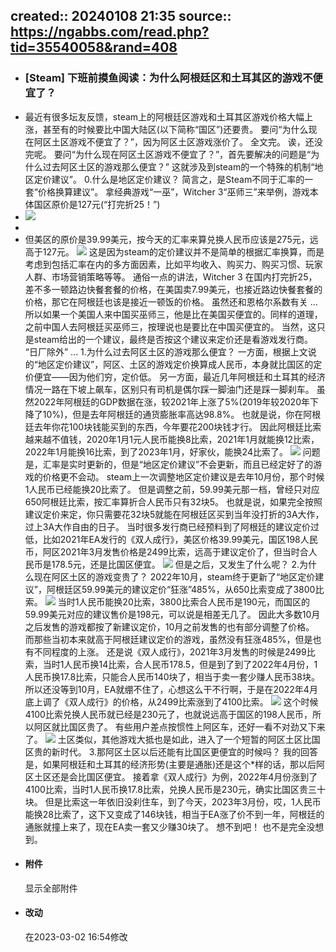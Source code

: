 created:: 20240108 21:35
source:: https://ngabbs.com/read.php?tid=35540058&rand=408
-
- ### \[Steam\] 下班前摸鱼阅读：为什么阿根廷区和土耳其区的游戏不便宜了？
- 最近有很多坛友反馈，steam上的阿根廷区游戏和土耳其区游戏价格大幅上涨，甚至有的时候要比中国大陆区(以下简称“国区”)还要贵。
  要问“为什么现在阿区土区游戏不便宜了？”，因为阿区土区游戏涨价了。
  全文完。
  诶，还没完呢。
  要问“为什么现在阿区土区游戏不便宜了？”，首先要解决的问题是“为什么过去阿区土区的游戏那么便宜？”
  这就涉及到steam的一个特殊的机制“地区定价建议”。
  0.什么是地区定价建议？
  简言之，是Steam不同于汇率的一套“价格换算建议”。
  拿经典游戏“一巫”，Witcher 3“巫师三”来举例，游戏本体国区原价是127元(“打完折25！”)
- ![](../assets/2024/biQ9tzs-hvnhKlT3cSxh-58.png)
-
- 但美区的原价是39.99美元，按今天的汇率来算兑换人民币应该是275元，远高于127元。
  ![](../assets/2024/biQ9tzt-51u0KqT3cSxu-5d.png)
  这是因为steam的定价建议并不是简单的根据汇率换算，而是考虑到包括汇率在内的多方面因素，比如平均收入、购买力、购买习惯、玩家人群、市场营销策略等等。
  通俗一点的讲法，Witcher 3 在国内打完折25，差不多一顿路边快餐套餐的价格，在美国卖7.99美元，也接近路边快餐套餐的价格，那它在阿根廷也该是接近一顿饭的价格。
  虽然还和恩格尔系数有关 ...
  所以如果一个美国人来中国买巫师三，他是比在美国买便宜的。同样的道理，之前中国人去阿根廷买巫师三，按理说也是要比在中国买便宜的。
  当然，这只是steam给出的一个建议，最终是否按这个建议来定价还是看游戏发行商。
  “日厂除外” ...
  1.为什么过去阿区土区的游戏那么便宜？
  一方面，根据上文说的“地区定价建议”，阿区、土区的游戏定价换算成人民币，本身就比国区的定价便宜——因为他们穷，定价低。
  另一方面，最近几年阿根廷和土耳其的经济情况一路在下坡上飙车，区别只有司机是偶尔踩一脚油门还是踩一脚刹车。
  虽然2022年阿根廷的GDP数据在涨，较2021年上涨了5%(2019年较2020年下降了10%)，但是去年阿根廷的通货膨胀率高达98.8%。
  也就是说，你在阿根廷去年你花100块钱能买到的东西，今年要花200块钱才行。
  因此阿根廷比索越来越不值钱，2020年1月1元人民币能换8比索，2021年1月就能换12比索，2022年1月能换16比索，到了2023年1月，好家伙，能换24比索了。
  ![](../assets/2024/biQ1g5c-i15wK1dT3cSlp-jg.png)
  问题是，汇率是实时更新的，但是“地区定价建议”不会更新，而且已经定好了的游戏的价格更不会动。
  steam上一次调整地区定价建议是去年10月份，那个时候1人民币已经能换20比索了。
  但是调整之前，59.99美元那一档，曾经只对应650阿根廷比索，按汇率算折合人民币只有32块5。
  也就是说，如果完全按照建议定价来定，你只需要花32块5就能在阿根廷区买到当年没打折的3A大作，过上3A大作自由的日子。
  当时很多发行商已经预料到了阿根廷的建议定价过低，比如2021年EA发行的《双人成行》，美区价格39.99美元，国区198人民币，阿区2021年3月发售价格是2499比索，远高于建议定价了，但当时合人民币是178.5元，还是比国区便宜。
  ![](../assets/2024/biQm4h-3348K1iT3cSxt-fg.png)
  但是之后，又发生了什么呢？
  2.为什么现在阿区土区的游戏变贵了？
  2022年10月，steam终于更新了“地区定价建议”，阿根廷区59.99美元的建议定价“狂涨”485%，从650比索变成了3800比索。
  ![](../assets/2024/biQ9usg-59fhKzT1kSff-1q.jpg)
  当时1人民币能换20比索，3800比索合人民币是190元，而国区的59.99美元对应的建议售价是198元，可以说是相差无几了。
  因此大多数10月之后发售的游戏都按了新建议定价，10月之前发售的也有部分调整了价格。
  而那些当初本来就高于阿根廷建议定价的游戏，虽然没有狂涨485%，但是也有不同程度的上涨。
  还是说《双人成行》，2021年3月发售的时候是2499比索，当时1人民币换14比索，合人民币178.5，但是到了到了2022年4月份，1人民币换17.8比索，只能合人民币140块了，相当于卖一套少赚人民币38块。
  所以还没等到10月，EA就绷不住了，心想这么干不行啊，于是在2022年4月底上调了《双人成行》的价格，从2499比索涨到了4100比索。
  ![](../assets/2024/biQ9tzt-e2rjK1jT3cSxf-fm.png)
  这个时候4100比索兑换人民币就已经是230元了，也就说远高于国区的198人民币，所以阿区就比国区贵了。
  有些用户差点按惯性上阿区车，还好一看不对劲又下来了。
  ![](../assets/2024/biQ9u39-gqjkKkT1kSch-8a.png)
  土区类似，其他游戏大抵也是如此，进入了一个短暂的阿区土区比国区贵的新时代。
  3.那阿区土区以后还能有比国区更便宜的时候吗？
  我的回答是，如果阿根廷和土耳其的经济形势(主要是通胀)还是这个\*样的话，那以后阿区土区还是会比国区便宜。
  接着拿《双人成行》为例，2022年4月份涨到了4100比索，当时1人民币换17.8比索，兑换人民币是230元，确实比国区贵三十块。
  但是比索这一年依旧没刹住车，到了今天，2023年3月份，哎，1人民币能换28比索了，这下又变成了146块钱，相当于EA涨了价不到一年，阿根廷的通胀就撞上来了，现在EA卖一套又少赚30块了。
  想不到吧！
  也不是完全没想到。
- #### 附件
  显示全部附件
- #### 改动
  在2023-03-02 16:54修改
